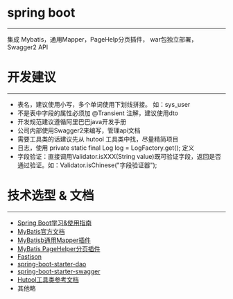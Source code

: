 # spring boot
---
集成 Mybatis，通用Mapper，PageHelp分页插件， war包独立部署，Swagger2 API

# 开发建议
---

- 表名，建议使用小写，多个单词使用下划线拼接。 如：sys_user
- 不是表中字段的属性必须加 @Transient 注解，建议使用dto
- 开发规范建议遵循阿里巴巴java开发手册
- 公司内部使用Swagger2来编写，管理api文档
- 需要工具类的话建议先从 hutool 工具类中找，尽量精简项目
- 日志，使用 private static final Log log = LogFactory.get(); 定义
- 字段验证：直接调用Validator.isXXX(String value)既可验证字段，返回是否通过验证。如：Validator.isChinese("字段验证器");


# 技术选型 & 文档
---

- [Spring Boot学习&使用指南](https://blog.csdn.net/NorRinInTheSky)
- [MyBatis官方文档](http://www.mybatis.org/mybatis-3/zh/index.html)
- [MyBatisb通用Mapper插件](https://mapperhelper.github.io/docs/)
- [MyBatis PageHelper分页插件](https://pagehelper.github.io/)
- [Fastjson](https://github.com/alibaba/fastjson/wiki/Quick-Start-CN)
- [spring-boot-starter-dao](https://github.com/halober/spring-boot-starter-dao)
- [spring-boot-starter-swagger](https://github.com/halober/spring-boot-starter-swagger)
- [Hutool工具类参考文档](http://hutool.mydoc.io/)
- 其他略